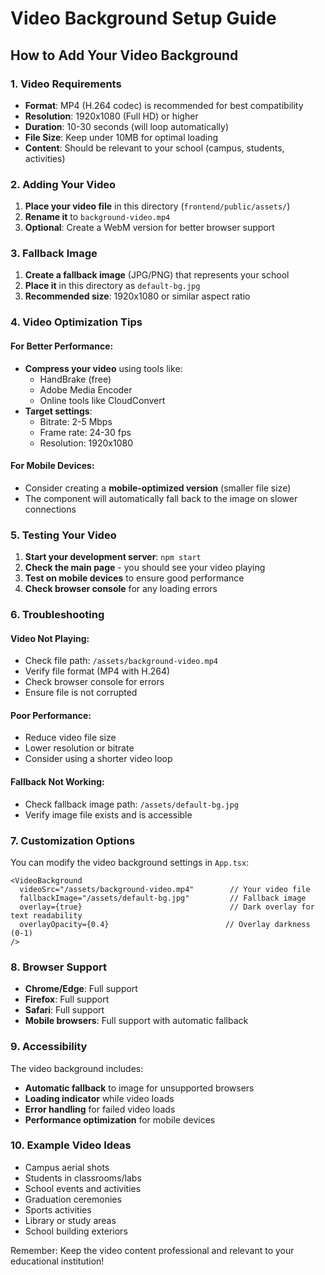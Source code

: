 # Video Background Setup Guide

## How to Add Your Video Background

### 1. Video Requirements
- **Format**: MP4 (H.264 codec) is recommended for best compatibility
- **Resolution**: 1920x1080 (Full HD) or higher
- **Duration**: 10-30 seconds (will loop automatically)
- **File Size**: Keep under 10MB for optimal loading
- **Content**: Should be relevant to your school (campus, students, activities)

### 2. Adding Your Video

1. **Place your video file** in this directory (`frontend/public/assets/`)
2. **Rename it** to `background-video.mp4`
3. **Optional**: Create a WebM version for better browser support

### 3. Fallback Image

1. **Create a fallback image** (JPG/PNG) that represents your school
2. **Place it** in this directory as `default-bg.jpg`
3. **Recommended size**: 1920x1080 or similar aspect ratio

### 4. Video Optimization Tips

#### For Better Performance:
- **Compress your video** using tools like:
  - HandBrake (free)
  - Adobe Media Encoder
  - Online tools like CloudConvert
- **Target settings**:
  - Bitrate: 2-5 Mbps
  - Frame rate: 24-30 fps
  - Resolution: 1920x1080

#### For Mobile Devices:
- Consider creating a **mobile-optimized version** (smaller file size)
- The component will automatically fall back to the image on slower connections

### 5. Testing Your Video

1. **Start your development server**: `npm start`
2. **Check the main page** - you should see your video playing
3. **Test on mobile devices** to ensure good performance
4. **Check browser console** for any loading errors

### 6. Troubleshooting

#### Video Not Playing:
- Check file path: `/assets/background-video.mp4`
- Verify file format (MP4 with H.264)
- Check browser console for errors
- Ensure file is not corrupted

#### Poor Performance:
- Reduce video file size
- Lower resolution or bitrate
- Consider using a shorter video loop

#### Fallback Not Working:
- Check fallback image path: `/assets/default-bg.jpg`
- Verify image file exists and is accessible

### 7. Customization Options

You can modify the video background settings in `App.tsx`:

```tsx
<VideoBackground 
  videoSrc="/assets/background-video.mp4"        // Your video file
  fallbackImage="/assets/default-bg.jpg"         // Fallback image
  overlay={true}                                 // Dark overlay for text readability
  overlayOpacity={0.4}                          // Overlay darkness (0-1)
/>
```

### 8. Browser Support

- **Chrome/Edge**: Full support
- **Firefox**: Full support
- **Safari**: Full support
- **Mobile browsers**: Full support with automatic fallback

### 9. Accessibility

The video background includes:
- **Automatic fallback** to image for unsupported browsers
- **Loading indicator** while video loads
- **Error handling** for failed video loads
- **Performance optimization** for mobile devices

### 10. Example Video Ideas

- Campus aerial shots
- Students in classrooms/labs
- School events and activities
- Graduation ceremonies
- Sports activities
- Library or study areas
- School building exteriors

Remember: Keep the video content professional and relevant to your educational institution!


